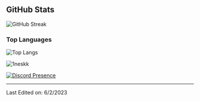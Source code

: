 ## GitHub Stats

![GitHub Streak](https://github-readme-streak-stats.herokuapp.com?user=1neskk&theme=dark&hide_border=true&border_radius=10)

### Top Languages   
![Top Langs](https://github-readme-stats.vercel.app/api/top-langs/?username=1neskk&layout=compact&theme=dark) 
	
	
<p align="left"> <img src="https://komarev.com/ghpvc/?username=1neskk&label=Profile%20views&color=0e75b6&style=flat" alt="1neskk" /> </p> 

[![Discord Presence](https://lanyard.cnrad.dev/api/675035740496855052?showDisplayName=true&idleMessage=hello!%20I%20am%20currently%20doing%20nothing)](https://discord.com/users/473698529303592960)

------
Last Edited on: 6/2/2023
